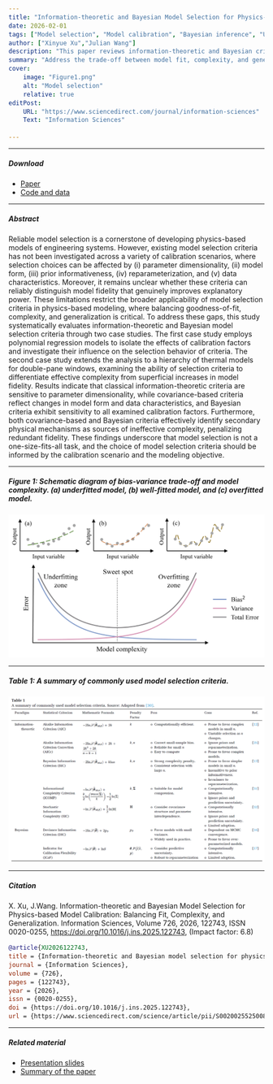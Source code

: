 ```yaml
---
title: "Information-theoretic and Bayesian Model Selection for Physics-based Model Calibration: Balancing Fit, Complexity, and Generalization"
date: 2026-02-01
tags: ["Model selection", "Model calibration", "Bayesian inference", "Uncertainty quantification", "Information-theoretic criteria", "Physics-based models"]
author: ["Xinyue Xu","Julian Wang"]
description: "This paper reviews information-theoretic and Bayesian criteria for model selection." 
summary: "Address the trade-off between model fit, complexity, and generalization." 
cover:
    image: "Figure1.png"
    alt: "Model selection"
    relative: true
editPost:
    URL: "https://www.sciencedirect.com/journal/information-sciences"
    Text: "Information Sciences"

---
```


---

##### Download

+ [Paper](https://doi.org/10.1016/j.ins.2025.122743)
+ [Code and data](https://github.com/Lesliexxy)

---

##### Abstract

Reliable model selection is a cornerstone of developing physics-based models of engineering systems. However, existing model selection criteria has not been investigated across a variety of calibration scenarios, where selection choices can be affected by (i) parameter dimensionality, (ii) model form, (iii) prior informativeness, (iv) reparameterization, and (v) data characteristics. Moreover, it remains unclear whether these criteria can reliably distinguish model fidelity that genuinely improves explanatory power. These limitations restrict the broader applicability of model selection criteria in physics-based modeling, where balancing goodness-of-fit, complexity, and generalization is critical. To address these gaps, this study systematically evaluates information-theoretic and Bayesian model selection criteria through two case studies. The first case study employs polynomial regression models to isolate the effects of calibration factors and investigate their influence on the selection behavior of criteria. The second case study extends the analysis to a hierarchy of thermal models for double-pane windows, examining the ability of selection criteria to differentiate effective complexity from superficial increases in model fidelity. Results indicate that classical information-theoretic criteria are sensitive to parameter dimensionality, while covariance-based criteria reflect changes in model form and data characteristics, and Bayesian criteria exhibit sensitivity to all examined calibration factors. Furthermore, both covariance-based and Bayesian criteria effectively identify secondary physical mechanisms as sources of ineffective complexity, penalizing redundant fidelity. These findings underscore that model selection is not a one-size-fits-all task, and the choice of model selection criteria should be informed by the calibration scenario and the modeling objective.

---

##### Figure 1: Schematic diagram of bias-variance trade-off and model complexity. (a) underfitted model, (b) well-fitted model, and (c) overfitted model.

![](Figure1.png)

---

##### Table 1: A summary of commonly used model selection criteria.

![](Table1.png)

---

##### Citation

X. Xu, J.Wang. Information-theoretic and Bayesian Model Selection for Physics-based Model Calibration: Balancing Fit, Complexity, and Generalization. Information Sciences, Volume 726, 2026, 122743, ISSN 0020-0255, https://doi.org/10.1016/j.ins.2025.122743, (Impact factor: 6.8)

```BibTeX
@article{XU2026122743,
title = {Information-theoretic and Bayesian model selection for physics-based modeling: Balancing fit, complexity, and generalization},
journal = {Information Sciences},
volume = {726},
pages = {122743},
year = {2026},
issn = {0020-0255},
doi = {https://doi.org/10.1016/j.ins.2025.122743},
url = {https://www.sciencedirect.com/science/article/pii/S0020025525008795}}
```

---

##### Related material

+ [Presentation slides](presentation1.pdf)
+ [Summary of the paper](https://www.penguinrandomhouse.com/books/110403/unusual-uses-for-olive-oil-by-alexander-mccall-smith/)
